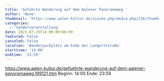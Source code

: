 ```yaml
---
title: 'Geführte Wanderung auf dem Aalener Panoramaweg '
author: 'None'
thumbnail: 'https://www.aalen-kultur.de/sixcms.php/media.php/226/thumbnails/Aalen%20Panoramablick%20%28c%29%20Melanie%20Britz.jpg.610082.jpg'
categories:
  - 'Sonderveranstaltung'
date: 2023-07-29T14:00:00+00:00
featured: False
canceled: False
location: 'Wanderparkplatz am Ende der Langertstraße'
starttime: '14:00'
endtime: '23:59'
---
```

https://www.aalen-kultur.de/gefuehrte-wanderung-auf-dem-aalener-panoramaweg.199121.htm
Beginn: 14:00
 Ende: 23:59